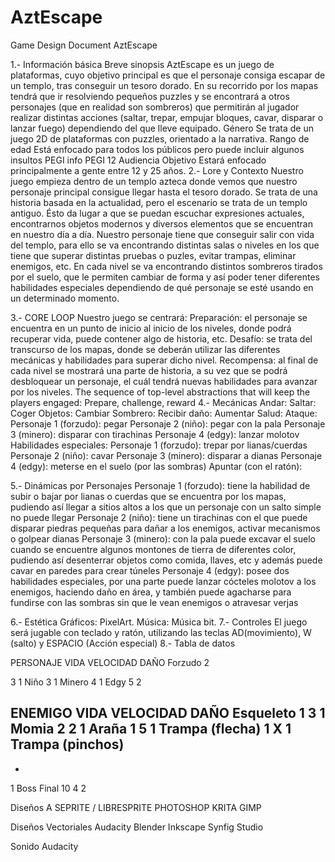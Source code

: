 # AztEscape

Game Design Document
AztEscape

1.- Información básica
Breve sinopsis
AztEscape es un juego de plataformas, cuyo objetivo principal es que el personaje consiga escapar de un templo, tras conseguir un tesoro dorado. En su recorrido por los mapas tendrá que ir resolviendo pequeños puzzles y se encontrará a otros personajes (que en realidad son sombreros) que permitirán al jugador realizar distintas acciones (saltar, trepar, empujar bloques, cavar, disparar o lanzar fuego) dependiendo del que lleve equipado.
Género
Se trata de un juego 2D de plataformas con puzzles, orientado a la narrativa.
Rango de edad
Está enfocado para todos los públicos pero puede incluir algunos insultos
PEGI info
PEGI 12
Audiencia Objetivo
Estará enfocado principalmente a gente entre 12 y 25 años.
2.- Lore y Contexto
Nuestro juego empieza dentro de un templo azteca donde vemos que nuestro personaje principal consigue llegar hasta el tesoro dorado. Se trata de una historia basada en la actualidad, pero el escenario se trata de un templo antiguo. Ésto da lugar a que se puedan escuchar expresiones actuales, encontrarnos objetos modernos y diversos elementos que se encuentran en nuestro día a día. Nuestro personaje tiene que conseguir salir con vida del templo, para ello se va encontrando distintas salas o niveles en los que tiene que superar distintas pruebas o puzles, evitar trampas, eliminar enemigos, etc. En cada nivel se va encontrando distintos sombreros tirados por el suelo, que le permiten cambiar de forma y así poder tener diferentes habilidades especiales dependiendo de qué personaje se esté usando en un determinado momento.

3.- CORE LOOP
Nuestro juego se centrará:
Preparación: el personaje se encuentra en un punto de inicio al inicio de los niveles, donde podrá recuperar vida, puede contener algo de historia, etc.
Desafío: se trata del transcurso de los mapas, donde se deberán utilizar las diferentes mecánicas y habilidades para superar dicho nivel.
Recompensa: al final de cada nivel se mostrará una parte de historia, a su vez que se podrá desbloquear un personaje, el cuál tendrá nuevas habilidades para avanzar por los niveles.
The sequence of top-level abstractions that will keep the players engaged:
Prepare, challenge, reward
4.- Mecánicas
Andar:
Saltar: 
Coger Objetos:
Cambiar Sombrero:
Recibir daño:
Aumentar Salud:
Ataque:
Personaje 1 (forzudo): pegar
Personaje 2 (niño): pegar con la pala
Personaje 3 (minero): disparar con tirachinas
Personaje 4 (edgy): lanzar molotov
Habilidades especiales:
Personaje 1 (forzudo): trepar por lianas/cuerdas
Personaje 2 (niño): cavar
Personaje 3 (minero): disparar a dianas
Personaje 4 (edgy): meterse en el suelo (por las sombras)
Apuntar (con el ratón): 

5.- Dinámicas por Personajes
Personaje 1 (forzudo): tiene la habilidad de subir o bajar por lianas o cuerdas que se encuentra por los mapas, pudiendo así llegar a sitios altos a los que un personaje con un salto simple no puede llegar
Personaje 2 (niño): tiene un tirachinas con el que puede disparar piedras pequeñas para dañar a los enemigos, activar mecanismos o golpear dianas
Personaje 3 (minero): con la pala puede excavar el suelo cuando se encuentre algunos montones de tierra de diferentes color, pudiendo así desenterrar objetos como comida, llaves, etc y además puede cavar en paredes para crear túneles
Personaje 4 (edgy): posee dos habilidades especiales, por una parte puede lanzar cócteles molotov a los enemigos, haciendo daño en área, y también puede agacharse para fundirse con las sombras sin que le vean enemigos o atravesar verjas

6.- Estética
Gráficos: PixelArt.
Música: Música bit.
7.- Controles
El juego será jugable con teclado y ratón, utilizando las teclas AD(movimiento), W (salto) y ESPACIO (Acción especial)
8.- Tabla de datos

PERSONAJE
VIDA
VELOCIDAD
DAÑO
Forzudo
2



3
1
Niño
3
1
Minero
4
1
Edgy
5
2



ENEMIGO
VIDA
VELOCIDAD
DAÑO
Esqueleto
1
3
1
Momia
2
2
1
Araña
1
5
1
Trampa (flecha)
1
X
1
Trampa (pinchos)
-
-
1
Boss Final
10
4
2


Diseños
A SEPRITE / LIBRESPRITE
PHOTOSHOP
KRITA
GIMP

Diseños Vectoriales
Audacity
Blender
Inkscape
Synfig Studio

Sonido
Audacity

